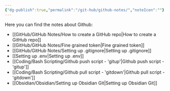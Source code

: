 ```yaml
---
{"dg-publish":true,"permalink":"/git-hub/github-notes/","noteIcon":""}
---
```


Here you can find the notes about Github:
- [[GitHub/GitHub Notes/How to create a GitHub repo\|How to create a GitHub repo]]
- [[GitHub/GitHub Notes/Fine grained token\|Fine grained token]]
- [[GitHub/GitHub Notes/Setting up .gitignore\|Setting up .gitignore]]
- [[Setting up .env\|Setting up .env]]
- [[Coding/Bash Scripting/Github push script - 'gitup'\|Github push script - 'gitup']]
- [[Coding/Bash Scripting/Github pull script - 'gitdown'\|Github pull script - 'gitdown']]
- [[Obsidian/Obsidian/Setting up Obsidian Git\|Setting up Obsidian Git]]